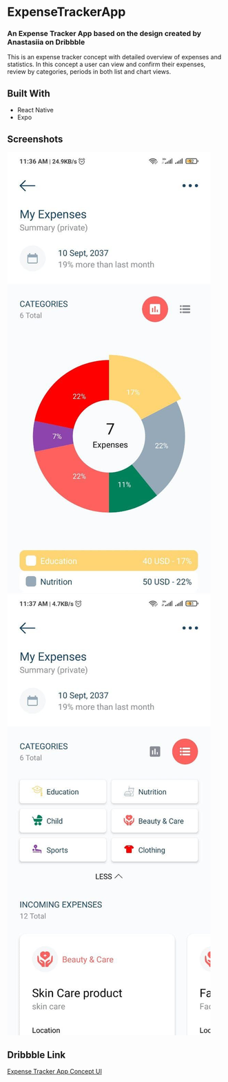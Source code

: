 # ExpenseTrackerApp

### An Expense Tracker App based on the design created by Anastasiia on Dribbble
This is an expense tracker concept with detailed overview of expenses and statistics. In this concept a user can view and confirm their expenses, review by categories, periods in both list and chart views.

## Built With
* React Native
* Expo


## Screenshots

![Expense Tracker App Scrnsht 1](assets/exptkrscrnsht1.jpg)
![Expense Tracker App Scrnsht 2](assets/exptkrscrnsht2.jpg)


## Dribbble Link 

[Expense Tracker App Concept UI](https://dribbble.com/shots/6037420-Expense-Tracker-App)
